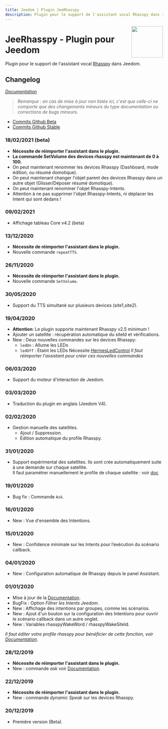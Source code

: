 ```yaml
---
title: Jeedom | Plugin JeeRhasspy
description: Plugin pour le support de l'assistant vocal Rhasspy dans Jeedom
---
```


<img align="right" src="../images/jeerhasspy_icon.png" width="100">

# JeeRhasspy - Plugin pour Jeedom

Plugin pour le support de l'assistant vocal [Rhasspy](https://rhasspy.readthedocs.io/en/latest/) dans Jeedom.

## Changelog

*[Documentation](index.md)*

>*Remarque : en cas de mise à jour non listée ici, c'est que celle-ci ne comporte que des changements mineurs du type documentation ou corrections de bugs mineurs.*

- [Commits Github Beta](https://github.com/KiboOst/jeedom-jeerhasspy/commits/beta)
- [Commits Github Stable](https://github.com/KiboOst/jeedom-jeerhasspy/commits/master)

### 18/02/2021 (beta)
- **Nécessite de réimporter l'assistant dans le plugin.**
- **La commande SetVolume des devices rhasspy est maintenant de 0 à 100.**
- On peut maintenant renommer les devices Rhasspy (Dashboard, mode édition, ou résumé domotique).
- On peut maintenant changer l'objet parent des devices Rhasspy dans un autre objet (Glisser/Déposer résumé domotique).
- On peut maintenant renommer l'objet Rhasspy-Intents.
- Attention à ne pas supprimer l'objet Rhasspy-Intents, ni déplacer les Intent qui sont dedans !

### 09/02/2021
- Affichage tableau Core v4.2 (beta)

### 13/12/2020
- **Nécessite de réimporter l'assistant dans le plugin.**
- Nouvelle commande `repeatTTS`.

### 26/11/2020
- **Nécessite de réimporter l'assistant dans le plugin.**
- Nouvelle commande `SetVolume`.

### 30/05/2020
- Support du TTS simultané sur plusieurs devices (site1,site2).

### 19/04/2020
- **Attention**: Le plugin supporte maintenant Rhasspy v2.5 minimum !
- Ajouter un satellite : récupération automatique du siteId et vérifications.
- New : Deux nouvelles commandes sur les devices Rhasspy:
	- `ledOn` : Allume les LEDs
	- `ledOff` : Etaint les LEDs
	Nécessite [HermesLedControl](https://github.com/project-alice-assistant/HermesLedControl/wiki)
	*Il faut réimporter l'assistant pour créer ces nouvelles commandes*

### 06/03/2020
- Support du moteur d'interaction de Jeedom.

### 03/03/2020
- Traduction du plugin en anglais (Jeedom V4).

### 02/02/2020
- Gestion manuelle des satellites.
    - Ajout / Suppression.
    - Édition automatique du profile Rhasspy.

### 31/01/2020
- Support expérimental des satellites.
Ils sont crée automatiquement suite à une demande sur chaque satellite.<br />
Il faut paramétrer manuellement le profile de chaque satellite : voir [doc](https://kiboost.github.io/jeedom_docs/plugins/jeerhasspy/fr_FR/#configuration-rhasspy)

### 19/01/2020
- Bug fix : Commande `Ask`.

### 16/01/2020
- New : Vue d'ensemble des Intentions.

### 15/01/2020
- New : Confidence minimale sur les Intents pour l’exécution du scénario callback.

### 04/01/2020
- New : Configuration automatique de Rhasspy depuis le panel Assistant.

### 01/01/2020
- Mise à jour de la [Documentation](index.md).
- BugFix : Option *Filtrer les Intents Jeedom*.
- New : Affichage des intentions par groupes, comme les scénarios.
- New : Ajout d'un bouton sur la configuration des Intentions pour ouvrir le scénario callback dans un autre onglet.
- New : Variables rhasspyWakeWord / rhasspyWakeSiteId.

*Il faut éditer votre profile rhasspy pour bénéficier de cette fonction, voir [Documentation](index.md).*

### 28/12/2019
- **Nécessite de réimporter l'assistant dans le plugin.**
- New : commande *ask* voir [Documentation](index.md).

### 22/12/2019
- **Nécessite de réimporter l'assistant dans le plugin.**
- New : commande *dynamic Speak* sur les devices Rhasspy.

### 20/12/2019
- Première version (Beta).
